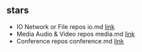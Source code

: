 ## stars

* IO Network or File repos io.md [link](io)
* Media Audio & Video repos media.md [link](media)
* Conference repos conference.md [link](conference)
